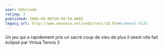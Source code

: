 ```yaml
---
user: GGScream
rating: 3
published: 2006-09-09T20:49:58.000Z
legacy_url: http://www.emunova.net/veda/test/18.htm#comment-6132
---
```

Un jeu qui a rapidement pris un sacré coup de vieu de plus il seest vite fait éclipsé par Virtua Tennis 2